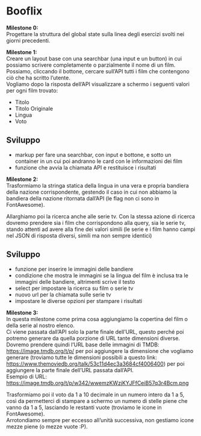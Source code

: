 Booflix
===

**Milestone 0:**  
Progettare la struttura del global state sulla linea degli esercizi svolti nei giorni precedenti.  

**Milestone 1:**  
Creare un layout base con una searchbar (una input e un button) in cui possiamo scrivere completamente o parzialmente il nome di un film. Possiamo, cliccando il  bottone, cercare sull’API tutti i film che contengono ciò che ha scritto l’utente.  
Vogliamo dopo la risposta dell’API visualizzare a schermo i seguenti valori per ogni film trovato: 

- Titolo  
- Titolo Originale  
- Lingua  
- Voto  

## Sviluppo
- markup per fare una searchbar, con input e bottone, e sotto un container in un cui poi andranno le card con le informazioni dei film
- funzione che avvia la chiamata API e restituisce i risultati 

**Milestone 2:**  
Trasformiamo la stringa statica della lingua in una vera e propria bandiera della nazione corrispondente, gestendo il caso in cui non abbiamo la bandiera della nazione ritornata dall’API (le flag non ci sono in FontAwesome).  

Allarghiamo poi la ricerca anche alle serie tv. Con la stessa azione di ricerca dovremo prendere sia i film che corrispondono alla query, sia le serie tv, stando attenti ad avere alla fine dei valori simili (le serie e i film hanno campi nel JSON di risposta diversi, simili ma non sempre identici)  

## Sviluppo 
- funzione per inserire le immagini delle bandiere 
- condizione che mostra le immagini se la lingua del film è inclusa tra le immagini delle bandiere, altrimenti scrive il testo
- select per impostare la ricerca su film o serie tv
- nuovo url per la chiamata sulle serie tv
- impostare le diverse opzioni per stampare i risultati

**Milestone 3:**  
In questa milestone come prima cosa aggiungiamo la copertina del film o della serie al nostro elenco.    
Ci viene passata dall’API solo la parte finale dell’URL, questo perché poi potremo generare da quella porzione di URL tante dimensioni diverse.   Dovremo prendere quindi l’URL base delle immagini di TMDB: https://image.tmdb.org/t/p/ per poi aggiungere la dimensione che vogliamo generare (troviamo tutte le dimensioni possibili a questo link: https://www.themoviedb.org/talk/53c11d4ec3a3684cf4006400) per poi aggiungere la parte finale dell’URL passata dall’API.  
Esempio di URL:
https://image.tmdb.org/t/p/w342/wwemzKWzjKYJFfCeiB57q3r4Bcm.png

Trasformiamo poi il voto da 1 a 10 decimale in un numero intero da 1 a 5, così da permetterci di stampare a schermo un numero di stelle piene che vanno da 1 a 5, lasciando le restanti vuote (troviamo le icone in FontAwesome).  
Arrotondiamo sempre per eccesso all’unità successiva, non gestiamo icone mezze piene (o mezze vuote :P).


